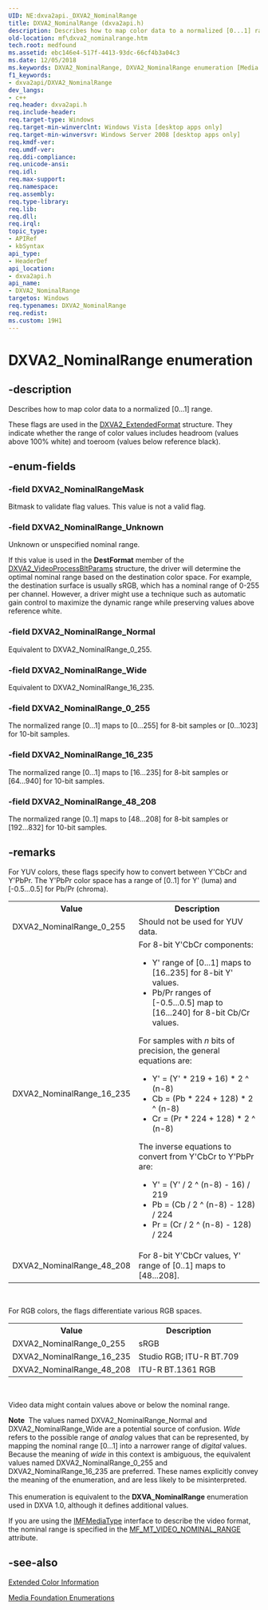 ```yaml
---
UID: NE:dxva2api._DXVA2_NominalRange
title: DXVA2_NominalRange (dxva2api.h)
description: Describes how to map color data to a normalized [0...1] range.
old-location: mf\dxva2_nominalrange.htm
tech.root: medfound
ms.assetid: ebc146e4-517f-4413-93dc-66cf4b3a04c3
ms.date: 12/05/2018
ms.keywords: DXVA2_NominalRange, DXVA2_NominalRange enumeration [Media Foundation], DXVA2_NominalRangeMask, DXVA2_NominalRange_0_255, DXVA2_NominalRange_16_235, DXVA2_NominalRange_48_208, DXVA2_NominalRange_Normal, DXVA2_NominalRange_Unknown, DXVA2_NominalRange_Wide, dxva2api/DXVA2_NominalRange, dxva2api/DXVA2_NominalRangeMask, dxva2api/DXVA2_NominalRange_0_255, dxva2api/DXVA2_NominalRange_16_235, dxva2api/DXVA2_NominalRange_48_208, dxva2api/DXVA2_NominalRange_Normal, dxva2api/DXVA2_NominalRange_Unknown, dxva2api/DXVA2_NominalRange_Wide, ebc146e4-517f-4413-93dc-66cf4b3a04c3, mf.dxva2_nominalrange
f1_keywords:
- dxva2api/DXVA2_NominalRange
dev_langs:
- c++
req.header: dxva2api.h
req.include-header: 
req.target-type: Windows
req.target-min-winverclnt: Windows Vista [desktop apps only]
req.target-min-winversvr: Windows Server 2008 [desktop apps only]
req.kmdf-ver: 
req.umdf-ver: 
req.ddi-compliance: 
req.unicode-ansi: 
req.idl: 
req.max-support: 
req.namespace: 
req.assembly: 
req.type-library: 
req.lib: 
req.dll: 
req.irql: 
topic_type:
- APIRef
- kbSyntax
api_type:
- HeaderDef
api_location:
- dxva2api.h
api_name:
- DXVA2_NominalRange
targetos: Windows
req.typenames: DXVA2_NominalRange
req.redist: 
ms.custom: 19H1
---
```


# DXVA2_NominalRange enumeration


## -description


Describes how to map color data to a normalized [0...1] range. 

These flags are used in the <a href="https://docs.microsoft.com/windows/desktop/api/dxva2api/ns-dxva2api-dxva2_extendedformat">DXVA2_ExtendedFormat</a> structure. They indicate whether the range of color values includes headroom (values above 100% white) and toeroom (values below reference black).
          


## -enum-fields




### -field DXVA2_NominalRangeMask

Bitmask to validate flag values. This value is not a valid flag.


### -field DXVA2_NominalRange_Unknown

Unknown or unspecified nominal range.

If this value is used in the <b>DestFormat</b> member of the <a href="https://docs.microsoft.com/windows/desktop/api/dxva2api/ns-dxva2api-dxva2_videoprocessbltparams">DXVA2_VideoProcessBltParams</a> structure, the driver will determine the optimal nominal range based on the destination color space. For example, the destination surface is usually sRGB, which has a nominal range of 0-255 per channel. However, a driver might use a technique such as automatic gain control to maximize the dynamic range while preserving values above reference white.


### -field DXVA2_NominalRange_Normal

Equivalent to DXVA2_NominalRange_0_255.


### -field DXVA2_NominalRange_Wide

Equivalent to DXVA2_NominalRange_16_235.


### -field DXVA2_NominalRange_0_255

The normalized range [0...1] maps to [0...255] for 8-bit samples or [0...1023] for 10-bit samples.


### -field DXVA2_NominalRange_16_235

The normalized range [0...1] maps to [16...235] for 8-bit samples or [64...940] for 10-bit samples.


### -field DXVA2_NominalRange_48_208

The normalized range [0..1] maps to [48...208] for 8-bit samples or [192...832] for 10-bit samples.


## -remarks



For YUV colors, these flags specify how to convert between Y'CbCr and Y'PbPr. The Y'PbPr color space has a range of [0..1] for Y' (luma) and [-0.5...0.5] for Pb/Pr (chroma).

<table>
<tr>
<th>Value</th>
<th>Description</th>
</tr>
<tr>
<td>DXVA2_NominalRange_0_255</td>
<td>Should not be used for YUV data.</td>
</tr>
<tr>
<td>DXVA2_NominalRange_16_235</td>
<td>
For 8-bit Y'CbCr components:

<ul>
<li>
Y' range of [0...1] maps to [16..235] for 8-bit Y' values.

</li>
<li>
Pb/Pr ranges of [-0.5...0.5] map to [16...240] for 8-bit Cb/Cr values.

</li>
</ul>
For samples with <i>n</i> bits of precision, the general equations are:

<ul>
<li>
Y' = (Y' * 219 + 16) * 2 ^ (n-8)
                  

</li>
<li>
Cb = (Pb * 224 + 128) * 2 ^ (n-8)
                  

</li>
<li>
Cr = (Pr * 224 + 128) * 2 ^ (n-8)
                  

</li>
</ul>
The inverse equations to convert from Y'CbCr to Y'PbPr are:

<ul>
<li>
Y' = (Y' / 2 ^ (n-8) - 16) / 219
                  

</li>
<li>
Pb = (Cb / 2 ^ (n-8) - 128) / 224
                  

</li>
<li>
Pr = (Cr / 2 ^ (n-8) - 128) / 224
                  

</li>
</ul>
</td>
</tr>
<tr>
<td>DXVA2_NominalRange_48_208</td>
<td>For 8-bit Y'CbCr values, Y' range of [0..1] maps to [48...208].</td>
</tr>
</table>
 

For RGB colors, the flags differentiate various RGB spaces.

<table>
<tr>
<th>Value</th>
<th>Description</th>
</tr>
<tr>
<td>DXVA2_NominalRange_0_255</td>
<td>sRGB</td>
</tr>
<tr>
<td>DXVA2_NominalRange_16_235</td>
<td>Studio RGB; ITU-R BT.709</td>
</tr>
<tr>
<td>DXVA2_NominalRange_48_208</td>
<td>ITU-R BT.1361 RGB</td>
</tr>
</table>
 

Video data might contain values above or below the nominal range.

<div class="alert"><b>Note</b>  The values named  DXVA2_NominalRange_Normal and DXVA2_NominalRange_Wide are a potential source of confusion. <i>Wide</i> refers to the possible range of <i>analog</i> values that can be represented, by mapping the nominal range [0...1] into a narrower range of <i>digital</i> values. Because the meaning of <i>wide</i> in this context is ambiguous, the equivalent values named DXVA2_NominalRange_0_255 and DXVA2_NominalRange_16_235 are preferred. These names explicitly convey the meaning of the enumeration, and are less likely to be misinterpreted.</div>
<div> </div>
This enumeration is equivalent to the <b>DXVA_NominalRange</b> enumeration used in DXVA 1.0, although it defines additional values.

If you are using the <a href="https://docs.microsoft.com/windows/desktop/api/mfobjects/nn-mfobjects-imfmediatype">IMFMediaType</a> interface to describe the video format, the nominal range is specified in the <a href="https://docs.microsoft.com/windows/desktop/medfound/mf-mt-video-nominal-range-attribute">MF_MT_VIDEO_NOMINAL_RANGE</a> attribute.




## -see-also




<a href="https://docs.microsoft.com/windows/desktop/medfound/extended-color-information">Extended Color Information</a>



<a href="https://docs.microsoft.com/windows/desktop/medfound/media-foundation-enumerations">Media Foundation Enumerations</a>
 

 

